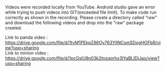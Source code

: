 Videos were recorded locally from YouTube. Android studio gave an error while trying to push videos into GIT(exceeded file limit). To make code run correctly as shown in the recording. Please create a directory called "raw"  and download the following videos and drop into the "raw" package created.

Link to panda video : https://drive.google.com/file/d/1tvM1PEkpZ86Oy763YllNCsmSDogHOFbR/view?usp=sharing                                                                                                          
                        Link to minion video : https://drive.google.com/file/d/1pcGslU8n03k2tnzqorhx3lYaBLIDjJao/view?usp=sharing

